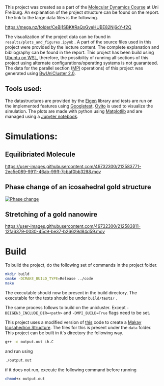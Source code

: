 


This project was created as a part of the [Molecular Dynamics Course](https://imtek-simulation.github.io/MolecularDynamics/) at Uni Freiburg. An explanation of the project structure can be found on the report. The link to the large data files is the following.

https://mega.nz/folder/CeBj1SBK#RaQxGveHUBE82Nj6cY-f2Q

The visualization of the project data can be found in `results/plots_and_figures.ipynb` .
A part of the source files used in this project were provided by the lecture content. The complete explanation and bibliography can be found in the report. This project has been build using [Ubuntu on WSL](https://ubuntu.com/wsl), therefore, the possibility of running all sections of this project using alternate configurations/operating systems is not guaranteed. The data for the parallel section ([MPI](https://www.open-mpi.org/) operations) of this project was generated using [BwUniCluster 2.0](https://wiki.bwhpc.de/e/BwUniCluster2.0).

## Tools used:
The datastructures are provided by the [Eigen](https://eigen.tuxfamily.org/) library and tests are run on the implemented features using [Googletest](https://github.com/google/googletest).  [Ovito](https://www.ovito.org/about/) is used to visualize the simulation. The plots are made with python using [Matplotlib](https://matplotlib.org/) and are managed using a [Jupyter notebook](https://jupyter.org/).

# Simulations:
## Equilibriated Molecule
https://user-images.githubusercontent.com/49732300/212583771-2ec5e089-9911-46ab-99ff-7cbaf0bb3288.mov

## Phase change of an icosahedral gold structure
[![Phase change](https://vumbnail.com/790627243.jpg)](https://vimeo.com/790627243)

## Stretching of a gold nanowire
https://user-images.githubusercontent.com/49732300/212583811-12fa6379-0030-45c9-be37-b26629d84d59.mov

# Build 
To build the project, do the following set of commands in the project folder. 
```bash
mkdir build
cmake -DCMAKE_BUILD_TYPE=Release ../code
make
```
The executable should now be present in the build directory. The executable for the tests should be under `build/tests/` .


The same process follows to build on the unicluster. Except `-DEIGEN3_INCLUDE_DIR=<path>` and `-DMPI_BUILD=True` flags need to be set.

This project uses a modified version of [this](http://www.pas.rochester.edu/~wangyt/algorithms/ih/) code to create a [Makay Icosahedron Structure](http://doye.chem.ox.ac.uk/jon/structures/Morse/paper/node6.html). The files for this is present under the `data` folder. This project can be built in it's directory the following way. 

```bash
g++ -o output.out ih.C
```
and run using 
```bash
./output.out
```
if it does not run, execute the following command before running
```bash
chmod+x output.out
```
